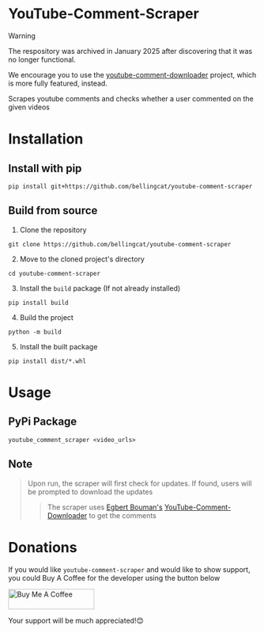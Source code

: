# YouTube-Comment-Scraper

> [!WARNING]  
> The respository was archived in January 2025 after discovering that it was no longer functional.
> 
> We encourage you to use the [youtube-comment-downloader](https://github.com/egbertbouman/youtube-comment-downloader) project, which is more fully featured, instead.

Scrapes youtube comments and checks whether a user commented on the given videos

# Installation
## Install with pip
```
pip install git+https://github.com/bellingcat/youtube-comment-scraper
```

## Build from source
1. Clone the repository
```
git clone https://github.com/bellingcat/youtube-comment-scraper
```
2. Move to the cloned project's directory
```
cd youtube-comment-scraper
```
3. Install the `build` package (If not already installed)
```
pip install build
```
4. Build the project
```
python -m build
```
5. Install the built package
```
pip install dist/*.whl
```

# Usage
## PyPi Package
```
youtube_comment_scraper <video_urls>
```

## Note
> Upon run, the scraper will first check for updates. If found, users will be prompted to download the updates
>> The scraper uses [Egbert Bouman's](https://github.com/egbertbouman) [YouTube-Comment-Downloader](https://github.com/egbertbouman/youtube-comment-downloader) to get the comments

# Donations
If you would like `youtube-comment-scraper` and would like to show support, you could Buy A Coffee for the developer using the button below

<a href="https://www.buymeacoffee.com/_rly0nheart" target="_blank"><img src="https://cdn.buymeacoffee.com/buttons/default-orange.png" alt="Buy Me A Coffee" height="41" width="174"></a>

Your support will be much appreciated!😊


